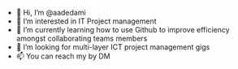 - 👋 Hi, I’m @aadedami
- 👀 I’m interested in IT Project management 
- 🌱 I’m currently learning how to use Github to improve efficiency amongst collaborating teams members 
- 💞️ I’m looking for multi-layer ICT project management gigs 
- 📫 You can reach my by DM

<!---
aadedami/aadedami is a ✨ special ✨ repository because its `README.md` (this file) appears on your GitHub profile.
You can click the Preview link to take a look at your changes.
--->
